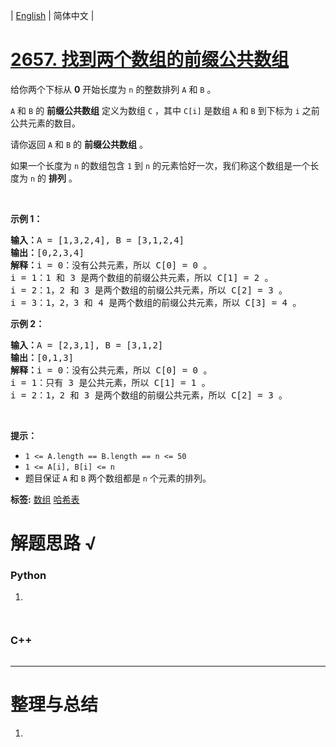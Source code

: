 | [English](README_EN.md) | 简体中文 |

# [2657. 找到两个数组的前缀公共数组](https://leetcode.cn/problems/find-the-prefix-common-array-of-two-arrays)
<p>给你两个下标从 <strong>0</strong>&nbsp;开始长度为 <code>n</code>&nbsp;的整数排列&nbsp;<code>A</code> 和&nbsp;<code>B</code>&nbsp;。</p>

<p><code>A</code>&nbsp;和&nbsp;<code>B</code>&nbsp;的 <strong>前缀公共数组</strong>&nbsp;定义为数组&nbsp;<code>C</code>&nbsp;，其中&nbsp;<code>C[i]</code>&nbsp;是数组&nbsp;<code>A</code> 和&nbsp;<code>B</code>&nbsp;到下标为&nbsp;<code>i</code>&nbsp;之前公共元素的数目。</p>

<p>请你返回 <code>A</code>&nbsp;和 <code>B</code>&nbsp;的 <strong>前缀公共数组</strong>&nbsp;。</p>

<p>如果一个长度为 <code>n</code>&nbsp;的数组包含 <code>1</code>&nbsp;到 <code>n</code>&nbsp;的元素恰好一次，我们称这个数组是一个长度为 <code>n</code>&nbsp;的 <strong>排列</strong>&nbsp;。</p>

<p>&nbsp;</p>

<p><strong>示例 1：</strong></p>

<pre><b>输入：</b>A = [1,3,2,4], B = [3,1,2,4]
<b>输出：</b>[0,2,3,4]
<b>解释：</b>i = 0：没有公共元素，所以 C[0] = 0 。
i = 1：1 和 3 是两个数组的前缀公共元素，所以 C[1] = 2 。
i = 2：1，2 和 3 是两个数组的前缀公共元素，所以 C[2] = 3 。
i = 3：1，2，3 和 4 是两个数组的前缀公共元素，所以 C[3] = 4 。
</pre>

<p><strong>示例 2：</strong></p>

<pre><b>输入：</b>A = [2,3,1], B = [3,1,2]
<b>输出：</b>[0,1,3]
<b>解释：</b>i = 0：没有公共元素，所以 C[0] = 0 。
i = 1：只有 3 是公共元素，所以 C[1] = 1 。
i = 2：1，2 和 3 是两个数组的前缀公共元素，所以 C[2] = 3 。
</pre>

<p>&nbsp;</p>

<p><strong>提示：</strong></p>

<ul>
	<li><code>1 &lt;= A.length == B.length == n &lt;= 50</code></li>
	<li><code>1 &lt;= A[i], B[i] &lt;= n</code></li>
	<li>题目保证&nbsp;<code>A</code>&nbsp;和&nbsp;<code>B</code>&nbsp;两个数组都是&nbsp;<code>n</code>&nbsp;个元素的排列。</li>
</ul>

**标签:**  [数组](https://leetcode.cn/tag/array) [哈希表](https://leetcode.cn/tag/hash-table) 
# 解题思路 √

### Python

1. 

```python

```


```python

```

### C++

```cpp

```

---



# 整理与总结

1. 